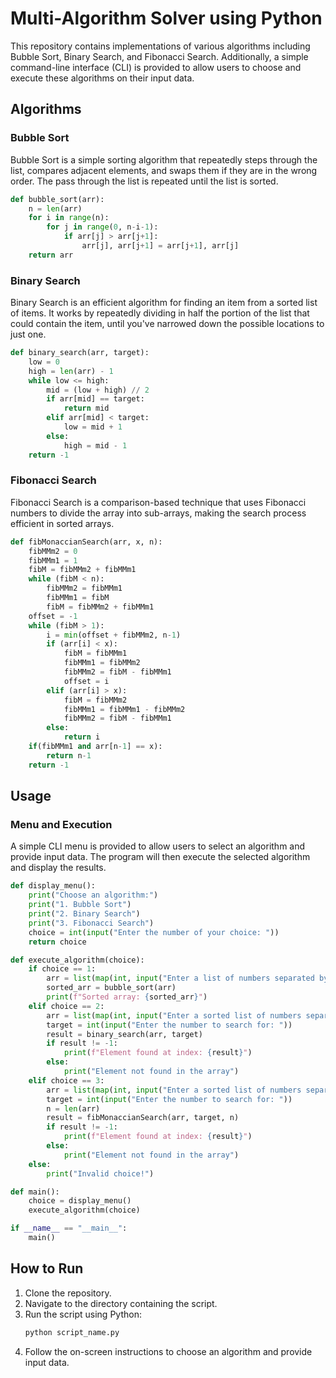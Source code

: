 # Multi-Algorithm Solver using Python

This repository contains implementations of various algorithms including Bubble Sort, Binary Search, and Fibonacci Search. Additionally, a simple command-line interface (CLI) is provided to allow users to choose and execute these algorithms on their input data.

## Algorithms

### Bubble Sort
Bubble Sort is a simple sorting algorithm that repeatedly steps through the list, compares adjacent elements, and swaps them if they are in the wrong order. The pass through the list is repeated until the list is sorted.

```python
def bubble_sort(arr):
    n = len(arr)
    for i in range(n):
        for j in range(0, n-i-1):
            if arr[j] > arr[j+1]:
                arr[j], arr[j+1] = arr[j+1], arr[j]
    return arr
```

### Binary Search
Binary Search is an efficient algorithm for finding an item from a sorted list of items. It works by repeatedly dividing in half the portion of the list that could contain the item, until you've narrowed down the possible locations to just one.

```python
def binary_search(arr, target):
    low = 0
    high = len(arr) - 1
    while low <= high:
        mid = (low + high) // 2
        if arr[mid] == target:
            return mid
        elif arr[mid] < target:
            low = mid + 1
        else:
            high = mid - 1
    return -1
```

### Fibonacci Search
Fibonacci Search is a comparison-based technique that uses Fibonacci numbers to divide the array into sub-arrays, making the search process efficient in sorted arrays.

```python
def fibMonaccianSearch(arr, x, n):
    fibMMm2 = 0
    fibMMm1 = 1
    fibM = fibMMm2 + fibMMm1
    while (fibM < n):
        fibMMm2 = fibMMm1
        fibMMm1 = fibM
        fibM = fibMMm2 + fibMMm1
    offset = -1
    while (fibM > 1):
        i = min(offset + fibMMm2, n-1)
        if (arr[i] < x):
            fibM = fibMMm1
            fibMMm1 = fibMMm2
            fibMMm2 = fibM - fibMMm1
            offset = i
        elif (arr[i] > x):
            fibM = fibMMm2
            fibMMm1 = fibMMm1 - fibMMm2
            fibMMm2 = fibM - fibMMm1
        else:
            return i
    if(fibMMm1 and arr[n-1] == x):
        return n-1
    return -1
```

## Usage

### Menu and Execution

A simple CLI menu is provided to allow users to select an algorithm and provide input data. The program will then execute the selected algorithm and display the results.

```python
def display_menu():
    print("Choose an algorithm:")
    print("1. Bubble Sort")
    print("2. Binary Search")
    print("3. Fibonacci Search")
    choice = int(input("Enter the number of your choice: "))
    return choice

def execute_algorithm(choice):
    if choice == 1:
        arr = list(map(int, input("Enter a list of numbers separated by spaces: ").split()))
        sorted_arr = bubble_sort(arr)
        print(f"Sorted array: {sorted_arr}")
    elif choice == 2:
        arr = list(map(int, input("Enter a sorted list of numbers separated by spaces: ").split()))
        target = int(input("Enter the number to search for: "))
        result = binary_search(arr, target)
        if result != -1:
            print(f"Element found at index: {result}")
        else:
            print("Element not found in the array")
    elif choice == 3:
        arr = list(map(int, input("Enter a sorted list of numbers separated by spaces: ").split()))
        target = int(input("Enter the number to search for: "))
        n = len(arr)
        result = fibMonaccianSearch(arr, target, n)
        if result != -1:
            print(f"Element found at index: {result}")
        else:
            print("Element not found in the array")
    else:
        print("Invalid choice!")

def main():
    choice = display_menu()
    execute_algorithm(choice)

if __name__ == "__main__":
    main()
```

## How to Run
1. Clone the repository.
2. Navigate to the directory containing the script.
3. Run the script using Python:
   ```bash
   python script_name.py
   ```
4. Follow the on-screen instructions to choose an algorithm and provide input data.
